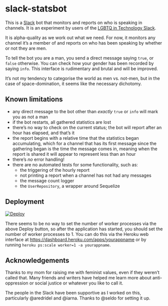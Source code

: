 # slack-statsbot

This is a [Slack](https://slack.com) bot that monitors and reports on who is speaking in channels. It is an experiment by users of the [LGBTQ in Technology Slack](http://lgbtq.technology/).

It is alpha-quality as we work out what we need. For now, it monitors any channel it’s a member of and reports on who has been speaking by whether or not they are men.

To tell the bot you are a man, you send a direct message saying `true`, or `false` otherwise. You can check how your gender has been recorded by saying `info`. This interface is rudimentary and brutal and will be improved.

It’s not my tendency to categorise the world as men vs. not-men, but in the case of space-domination, it seems like the necessary dichotomy.

## Known limitations

* any direct message to the bot other than *exactly* `true` or `info` will mark you as not a man
* if the bot restarts, all gathered statistics are lost
* there’s no way to check on the current status; the bot will report after an hour has elapsed, and that’s it
* the report begins with a relative time that the statistics began accumulating, which for a channel that has its first message since the gathering began is the time the message comes in, meaning when the report is shared it will appear to represent less than an hour
* there’s *no* error handling!
* there are no automated tests for some functionality, such as:
  * the triggering of the hourly report
  * not printing a report when a channel has not had any messages
  * the message count logger
  * the `UserRepository`, a wrapper around Sequelize

## Deployment

[![Deploy](https://www.herokucdn.com/deploy/button.png)](https://heroku.com/deploy?template=https://github.com/backspace/slack-statsbot/tree/primary)

There seems to be no way to set the number of worker processes via the above Deploy button, so after the application has started, you should set the number of worker processes to 1. You can do this via the Heroku web interface at https://dashboard.heroku.com/apps/yourappname or by running `heroku ps:scale worker=1 -a yourappname`.

## Acknowledgements

Thanks to my mom for raising me with feminist values, even if they weren’t called that. Many friends and writers have helped me learn more about anti-oppression or social justice or whatever you like to call it.

The people in the Slack have been supportive as I worked on this, particularly @aredridel and @iarna. Thanks to @seldo for setting it up.

